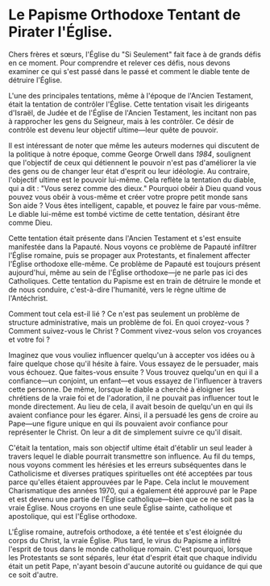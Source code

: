 # Le Papisme Orthodoxe Tentant de Pirater l'Église.

Chers frères et sœurs, l'Église du "Si Seulement" fait face à de grands défis en ce moment. Pour comprendre et relever ces défis, nous devons examiner ce qui s'est passé dans le passé et comment le diable tente de détruire l'Église.

L'une des principales tentations, même à l'époque de l'Ancien Testament, était la tentation de contrôler l'Église. Cette tentation visait les dirigeants d'Israël, de Judée et de l'Église de l'Ancien Testament, les incitant non pas à rapprocher les gens du Seigneur, mais à les contrôler. Ce désir de contrôle est devenu leur objectif ultime—leur quête de pouvoir.

Il est intéressant de noter que même les auteurs modernes qui discutent de la politique à notre époque, comme George Orwell dans *1984*, soulignent que l'objectif de ceux qui détiennent le pouvoir n'est pas d'améliorer la vie des gens ou de changer leur état d'esprit ou leur idéologie. Au contraire, l'objectif ultime est le pouvoir lui-même. Cela reflète la tentation du diable, qui a dit : "Vous serez comme des dieux." Pourquoi obéir à Dieu quand vous pouvez vous obéir à vous-même et créer votre propre petit monde sans Son aide ? Vous êtes intelligent, capable, et pouvez le faire par vous-même. Le diable lui-même est tombé victime de cette tentation, désirant être comme Dieu.

Cette tentation était présente dans l'Ancien Testament et s'est ensuite manifestée dans la Papauté. Nous voyons ce problème de Papauté infiltrer l'Église romaine, puis se propager aux Protestants, et finalement affecter l'Église orthodoxe elle-même. Ce problème de Papauté est toujours présent aujourd'hui, même au sein de l'Église orthodoxe—je ne parle pas ici des Catholiques. Cette tentation du Papisme est en train de détruire le monde et de nous conduire, c'est-à-dire l'humanité, vers le règne ultime de l'Antéchrist.

Comment tout cela est-il lié ? Ce n'est pas seulement un problème de structure administrative, mais un problème de foi. En quoi croyez-vous ? Comment suivez-vous le Christ ? Comment vivez-vous selon vos croyances et votre foi ?

Imaginez que vous vouliez influencer quelqu'un à accepter vos idées ou à faire quelque chose qu'il hésite à faire. Vous essayez de le persuader, mais vous échouez. Que faites-vous ensuite ? Vous trouvez quelqu'un en qui il a confiance—un conjoint, un enfant—et vous essayez de l'influencer à travers cette personne. De même, lorsque le diable a cherché à éloigner les chrétiens de la vraie foi et de l'adoration, il ne pouvait pas influencer tout le monde directement. Au lieu de cela, il avait besoin de quelqu'un en qui ils avaient confiance pour les égarer. Ainsi, il a persuadé les gens de croire au Pape—une figure unique en qui ils pouvaient avoir confiance pour représenter le Christ. On leur a dit de simplement suivre ce qu'il disait.

C'était la tentation, mais son objectif ultime était d'établir un seul leader à travers lequel le diable pourrait transmettre son influence. Au fil du temps, nous voyons comment les hérésies et les erreurs subséquentes dans le Catholicisme et diverses pratiques spirituelles ont été acceptées par tous parce qu'elles étaient approuvées par le Pape. Cela inclut le mouvement Charismatique des années 1970, qui a également été approuvé par le Pape et est devenu une partie de l'Église catholique—bien que ce ne soit pas la vraie Église. Nous croyons en une seule Église sainte, catholique et apostolique, qui est l'Église orthodoxe.

L'Église romaine, autrefois orthodoxe, a été tentée et s'est éloignée du corps du Christ, la vraie Église. Plus tard, le virus du Papisme a infiltré l'esprit de tous dans le monde catholique romain. C'est pourquoi, lorsque les Protestants se sont séparés, leur état d'esprit était que chaque individu était un petit Pape, n'ayant besoin d'aucune autorité ou guidance de qui que ce soit d'autre.

